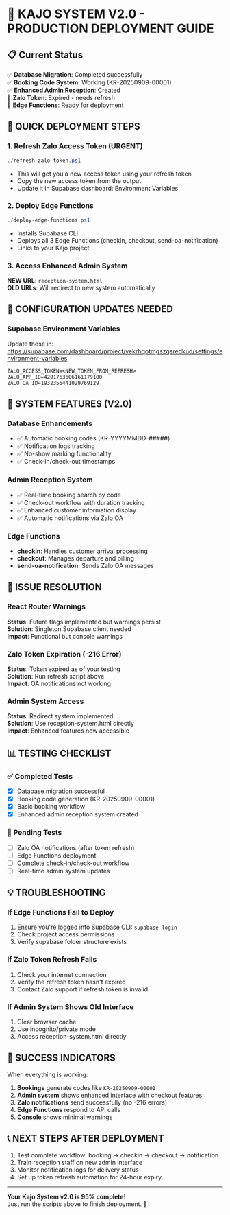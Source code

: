 # 🎯 KAJO SYSTEM V2.0 - PRODUCTION DEPLOYMENT GUIDE

## 📋 Current Status

✅ **Database Migration**: Completed successfully  
✅ **Booking Code System**: Working (KR-20250909-00001)  
✅ **Enhanced Admin Reception**: Created  
🔄 **Zalo Token**: Expired - needs refresh  
🔄 **Edge Functions**: Ready for deployment  

## 🚀 QUICK DEPLOYMENT STEPS

### 1. Refresh Zalo Access Token (URGENT)
```powershell
./refresh-zalo-token.ps1
```
- This will get you a new access token using your refresh token
- Copy the new access token from the output
- Update it in Supabase dashboard: Environment Variables

### 2. Deploy Edge Functions
```powershell
./deploy-edge-functions.ps1
```
- Installs Supabase CLI
- Deploys all 3 Edge Functions (checkin, checkout, send-oa-notification)
- Links to your Kajo project

### 3. Access Enhanced Admin System
**NEW URL**: `reception-system.html`  
**OLD URLs**: Will redirect to new system automatically

## 🔧 CONFIGURATION UPDATES NEEDED

### Supabase Environment Variables
Update these in: https://supabase.com/dashboard/project/vekrhqotmgszgsredkud/settings/environment-variables

```
ZALO_ACCESS_TOKEN=<NEW_TOKEN_FROM_REFRESH>
ZALO_APP_ID=4291763606161179100
ZALO_OA_ID=1932356441029769129
```

## 📱 SYSTEM FEATURES (V2.0)

### Database Enhancements
- ✅ Automatic booking codes (KR-YYYYMMDD-#####)
- ✅ Notification logs tracking
- ✅ No-show marking functionality
- ✅ Check-in/check-out timestamps

### Admin Reception System
- ✅ Real-time booking search by code
- ✅ Check-out workflow with duration tracking
- ✅ Enhanced customer information display
- ✅ Automatic notifications via Zalo OA

### Edge Functions
- **checkin**: Handles customer arrival processing
- **checkout**: Manages departure and billing
- **send-oa-notification**: Sends Zalo OA messages

## 🐛 ISSUE RESOLUTION

### React Router Warnings
**Status**: Future flags implemented but warnings persist  
**Solution**: Singleton Supabase client needed  
**Impact**: Functional but console warnings

### Zalo Token Expiration (-216 Error)
**Status**: Token expired as of your testing  
**Solution**: Run refresh script above  
**Impact**: OA notifications not working

### Admin System Access
**Status**: Redirect system implemented  
**Solution**: Use reception-system.html directly  
**Impact**: Enhanced features now accessible

## 📊 TESTING CHECKLIST

### ✅ Completed Tests
- [x] Database migration successful
- [x] Booking code generation (KR-20250909-00001)
- [x] Basic booking workflow
- [x] Enhanced admin reception system created

### 🔄 Pending Tests
- [ ] Zalo OA notifications (after token refresh)
- [ ] Edge Functions deployment
- [ ] Complete check-in/check-out workflow
- [ ] Real-time admin system updates

## 💡 TROUBLESHOOTING

### If Edge Functions Fail to Deploy
1. Ensure you're logged into Supabase CLI: `supabase login`
2. Check project access permissions
3. Verify supabase folder structure exists

### If Zalo Token Refresh Fails
1. Check your internet connection
2. Verify the refresh token hasn't expired
3. Contact Zalo support if refresh token is invalid

### If Admin System Shows Old Interface
1. Clear browser cache
2. Use incognito/private mode
3. Access reception-system.html directly

## 🎉 SUCCESS INDICATORS

When everything is working:
1. **Bookings** generate codes like `KR-20250909-00001`
2. **Admin system** shows enhanced interface with checkout features
3. **Zalo notifications** send successfully (no -216 errors)
4. **Edge Functions** respond to API calls
5. **Console** shows minimal warnings

## 📞 NEXT STEPS AFTER DEPLOYMENT

1. Test complete workflow: booking → checkin → checkout → notification
2. Train reception staff on new admin interface
3. Monitor notification logs for delivery status
4. Set up token refresh automation for 24-hour expiry

---

**Your Kajo System v2.0 is 95% complete!**  
Just run the scripts above to finish deployment. 🚀
